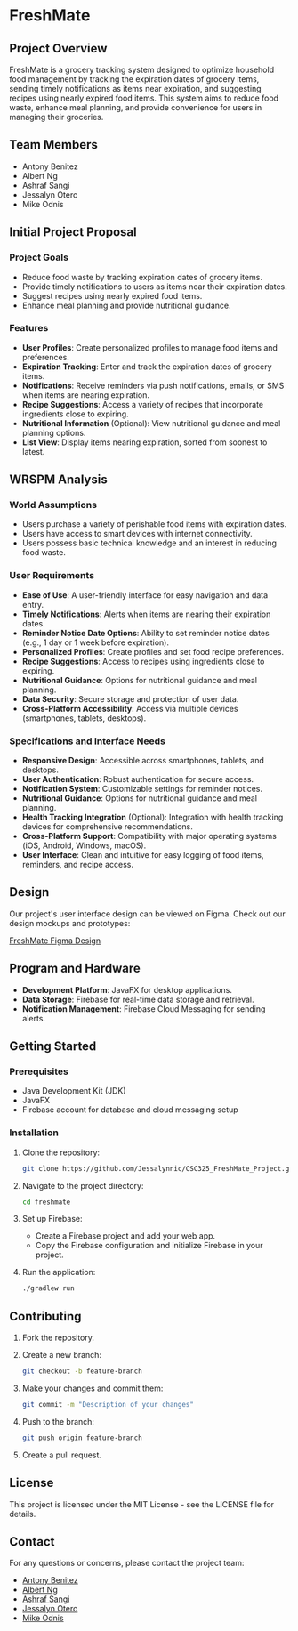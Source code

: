 # FreshMate

## Project Overview

FreshMate is a grocery tracking system designed to optimize household food management by tracking the expiration dates of grocery items, sending timely notifications as items near expiration, and suggesting recipes using nearly expired food items. This system aims to reduce food waste, enhance meal planning, and provide convenience for users in managing their groceries.

## Team Members

- Antony Benitez
- Albert Ng
- Ashraf Sangi
- Jessalyn Otero
- Mike Odnis

## Initial Project Proposal

### Project Goals

- Reduce food waste by tracking expiration dates of grocery items.
- Provide timely notifications to users as items near their expiration dates.
- Suggest recipes using nearly expired food items.
- Enhance meal planning and provide nutritional guidance.

### Features

- **User Profiles**: Create personalized profiles to manage food items and preferences.
- **Expiration Tracking**: Enter and track the expiration dates of grocery items.
- **Notifications**: Receive reminders via push notifications, emails, or SMS when items are nearing expiration.
- **Recipe Suggestions**: Access a variety of recipes that incorporate ingredients close to expiring.
- **Nutritional Information** (Optional): View nutritional guidance and meal planning options.
- **List View**: Display items nearing expiration, sorted from soonest to latest.

## WRSPM Analysis

### World Assumptions

- Users purchase a variety of perishable food items with expiration dates.
- Users have access to smart devices with internet connectivity.
- Users possess basic technical knowledge and an interest in reducing food waste.

### User Requirements

- **Ease of Use**: A user-friendly interface for easy navigation and data entry.
- **Timely Notifications**: Alerts when items are nearing their expiration dates.
- **Reminder Notice Date Options**: Ability to set reminder notice dates (e.g., 1 day or 1 week before expiration).
- **Personalized Profiles**: Create profiles and set food recipe preferences.
- **Recipe Suggestions**: Access to recipes using ingredients close to expiring.
- **Nutritional Guidance**: Options for nutritional guidance and meal planning.
- **Data Security**: Secure storage and protection of user data.
- **Cross-Platform Accessibility**: Access via multiple devices (smartphones, tablets, desktops).

### Specifications and Interface Needs

- **Responsive Design**: Accessible across smartphones, tablets, and desktops.
- **User Authentication**: Robust authentication for secure access.
- **Notification System**: Customizable settings for reminder notices.
- **Nutritional Guidance**: Options for nutritional guidance and meal planning.
- **Health Tracking Integration** (Optional): Integration with health tracking devices for comprehensive recommendations.
- **Cross-Platform Support**: Compatibility with major operating systems (iOS, Android, Windows, macOS).
- **User Interface**: Clean and intuitive for easy logging of food items, reminders, and recipe access.

## Design

Our project's user interface design can be viewed on Figma. Check out our design mockups and prototypes:

[FreshMate Figma Design](https://www.figma.com/design/1cKKrQhbILP9d0Dsg8g4M1/Fresh-Mate?node-id=0-1&t=d5XCYiYzjVIcckNH-1)

## Program and Hardware

- **Development Platform**: JavaFX for desktop applications.
- **Data Storage**: Firebase for real-time data storage and retrieval.
- **Notification Management**: Firebase Cloud Messaging for sending alerts.

## Getting Started

### Prerequisites

- Java Development Kit (JDK)
- JavaFX
- Firebase account for database and cloud messaging setup

### Installation

1. Clone the repository:

   ```bash
   git clone https://github.com/Jessalynnic/CSC325_FreshMate_Project.git freshmate
   ```

2. Navigate to the project directory:

   ```bash
   cd freshmate
   ```

3. Set up Firebase:
   - Create a Firebase project and add your web app.
   - Copy the Firebase configuration and initialize Firebase in your project.
4. Run the application:

   ```bash
   ./gradlew run
   ```

## Contributing

1. Fork the repository.
2. Create a new branch:

   ```bash
   git checkout -b feature-branch
   ```

3. Make your changes and commit them:

   ```bash
   git commit -m "Description of your changes"
   ```

4. Push to the branch:

   ```bash
   git push origin feature-branch
   ```

5. Create a pull request.

## License

This project is licensed under the MIT License - see the LICENSE file for details.

## Contact

For any questions or concerns, please contact the project team:

- [Antony Benitez](mailto://beniax@farmingdale.edu)
- [Albert Ng](mailto://nga9@farmingdale.edu)
- [Ashraf Sangi](mailto://sanga31@farmingdale.edu)
- [Jessalyn Otero](mailto://oterjn@farmingdale.edu)
- [Mike Odnis](mailto://odnims@farmingdale.edu)
